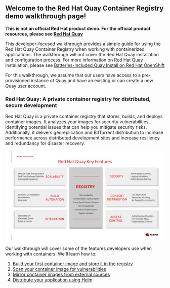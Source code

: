 ## Welcome to the Red Hat Quay Container Registry demo walkthrough page!

**This is not an official Red Hat product demo. For the official product resources, please see [Red Hat Quay](https://access.redhat.com/products/red-hat-quay)**

This developer-focused walkthrough provides a simple guide for using the Red Hat Quay Container Registry when working with containerized applications. The walkthrough will not cover the Red Hat Quay installation and configuration process. For more information on Red Hat Quay installation, please see [Batteries-Included Quay Install on Red Hat OpenShift](https://www.youtube.com/watch?v=1_6jLGF5ByE)

For this walkthrough, we assume that our users have access to a pre-provisioned instance of Quay and have an existing or can create a new Quay user account.

### Red Hat Quay: A private container registry for distributed, secure development

Red Hat Quay is a private container registry that stores, builds, and deploys container images. It analyzes your images for security vulnerabilities, identifying potential issues that can help you mitigate security risks. Additionally, it delivers georeplication and BitTorrent distribution to increase performance across distributed development sites and increase resiliency and redundancy for disaster recovery.

![Quay Key Features](./graph/quay-key-features.png)

[//]: # (Red Hat Quay key features:)

[//]: # (- SCALABILITY: Quay is designed according to Microservices architecture and is massively scalable.)

[//]: # (- SECURITY: Quay supports scanning container images for known vulnerabilities and comes with components such as logging, auditing, notifications and alerting.)

[//]: # (- BUILD AUTOMATION: Quay supports building Dockerfiles using a set of worker nodes and, with the use of build triggers, such as GitHub webhooks, it can automatically build new container image versions.)

[//]: # (- CONTENT DISTRIBUTION: Quay supports replication of your images across geographies bringing content closer to the users and maximizing pull performance.)

[//]: # (- INTEGRATION: Quay supports a list of features that allow tight integration with the rest of the operational landscape.)

[//]: # (- ACCESS CONTROL: Quay supports rich Access Control with fine-grade RBAC, Organizations and Teams. It also can be integrated with different Authentication Providers.)

Our walkthrough will cover some of the features developers use when working with containers. We'll learn how to:

1. [Build your first container image and store it in the registry](01-build-your-first-container-image.md)
2. [Scan your container image for vulnerabilities](02-scan-your-container-image-for-vulnerabilities.md)
3. [Mirror container images from external sources](03-mirror-container-images-from-external-sources.md)
4. [Distribute your application using Helm](04-distribute-your-application-using-Helm.md)


